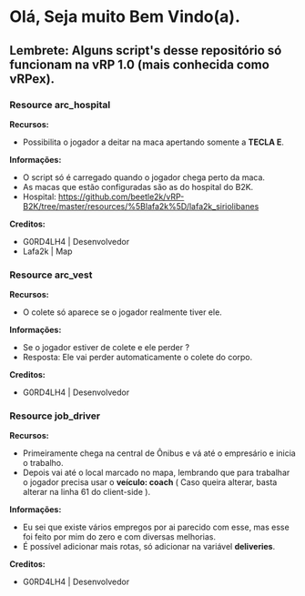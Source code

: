 # Olá, Seja muito Bem Vindo(a).

## Lembrete: Alguns script's desse repositório só funcionam na vRP 1.0 (mais conhecida como vRPex).

### Resource arc_hospital

 **Recursos:**
 - Possibilita o jogador a deitar na maca apertando somente a __TECLA E__.
 
 **Informações:**
 - O script só é carregado quando o jogador chega perto da maca.
 - As macas que estão configuradas são as do hospital do B2K.
 - Hospital: https://github.com/beetle2k/vRP-B2K/tree/master/resources/%5Blafa2k%5D/lafa2k_siriolibanes
 
 **Creditos:**
 - G0RD4LH4 | Desenvolvedor
 - Lafa2k | Map

### Resource arc_vest

 **Recursos:**
 - O colete só aparece se o jogador realmente tiver ele.
 
 **Informações:**
 - Se o jogador estiver de colete e ele perder ?
 - Resposta: Ele vai perder automaticamente o colete do corpo.
 
  **Creditos:**
  - G0RD4LH4 | Desenvolvedor

### Resource job_driver

 **Recursos:**
 - Primeiramente chega na central de Ônibus e vá até o empresário e inicia o trabalho.
 - Depois vai até o local marcado no mapa, lembrando que para trabalhar o jogador precisa usar o __veículo: coach__ ( Caso queira alterar, basta alterar na linha 61 do client-side ).
 
 **Informações:**
 - Eu sei que existe vários empregos por ai parecido com esse, mas esse foi feito por mim do zero e com diversas melhorias.
 - É possível adicionar mais rotas, só adicionar na variável __deliveries__.

 **Creditos:**
 - G0RD4LH4 | Desenvolvedor
